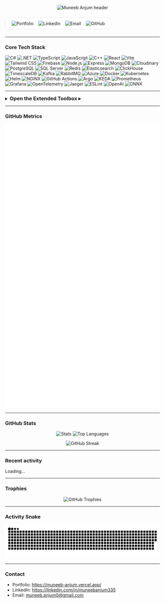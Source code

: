 <!-- README.md -->

<!-- ====== PASTEL HEADER (static SVG) ====== -->
<p align="center">
  <img
    src="https://capsule-render.vercel.app/api?type=soft&height=150&color=F3F4F6&text=Muneeb%20Anjum&fontSize=52&fontColor=374151&fontAlign=50&animation=fadeIn&desc=Distributed%20Web%20Systems%20Architect&descAlign=50&descAlignY=75&descSize=20"
    alt="Muneeb Anjum header"
  />
</p>

<!-- ====== NAVBAR with border, white theme ====== -->
<div align="center" style="margin:10px 0; padding:10px 14px; border:1px solid #e5e7eb; border-radius:12px; display:inline-block; background:#ffffff;">
  <a href="https://muneeb-anjum.vercel.app/" style="text-decoration:none; margin:0 6px;">
    <img alt="Portfolio"
         src="https://img.shields.io/badge/Portfolio-ffffff?style=for-the-badge&logo=vercel&logoColor=000000&labelColor=ffffff&color=ffffff">
  </a>
  <a href="https://linkedin.com/in/muneebanjum335" style="text-decoration:none; margin:0 6px;">
    <img alt="LinkedIn"
         src="https://img.shields.io/badge/LinkedIn-ffffff?style=for-the-badge&logo=linkedin&logoColor=0A66C2&labelColor=ffffff&color=ffffff">
  </a>
  <a href="mailto:muneeb.anjum0@gmail.com" style="text-decoration:none; margin:0 6px;">
    <img alt="Email"
         src="https://img.shields.io/badge/Email-ffffff?style=for-the-badge&logo=gmail&logoColor=EA4335&labelColor=ffffff&color=ffffff">
  </a>
  <a href="https://github.com/muneeb-anjum0" style="text-decoration:none; margin:0 6px;">
    <img alt="GitHub"
         src="https://img.shields.io/badge/GitHub-ffffff?style=for-the-badge&logo=github&logoColor=000000&labelColor=ffffff&color=ffffff">
  </a>
</div>

---

<h3>Core Tech Stack</h3>

<p align="left">
  <!-- Languages -->
  <img title="C#" alt="C#" width="48" src="https://cdn.jsdelivr.net/gh/devicons/devicon/icons/csharp/csharp-original.svg"/>
  <img title=".NET" alt=".NET" width="48" src="https://cdn.jsdelivr.net/gh/devicons/devicon/icons/dotnetcore/dotnetcore-original.svg"/>
  <img title="TypeScript" alt="TypeScript" width="48" src="https://cdn.jsdelivr.net/gh/devicons/devicon/icons/typescript/typescript-original.svg"/>
  <img title="JavaScript" alt="JavaScript" width="48" src="https://cdn.jsdelivr.net/gh/devicons/devicon/icons/javascript/javascript-original.svg"/>
  <img title="C++" alt="C++" width="48" src="https://cdn.jsdelivr.net/gh/devicons/devicon/icons/cplusplus/cplusplus-original.svg"/>

  <!-- Frontend -->
  <img title="React" alt="React" width="48" src="https://cdn.jsdelivr.net/gh/devicons/devicon/icons/react/react-original.svg"/>
  <img title="Vite" alt="Vite" width="48" src="https://cdn.jsdelivr.net/gh/devicons/devicon/icons/vitejs/vitejs-original.svg"/>
  <img title="Tailwind CSS" alt="Tailwind CSS" width="48" src="https://cdn.jsdelivr.net/gh/devicons/devicon/icons/tailwindcss/tailwindcss-plain.svg"/>
  <img title="Firebase" alt="Firebase" width="48" src="https://cdn.jsdelivr.net/gh/devicons/devicon/icons/firebase/firebase-plain.svg"/>

  <!-- Node.js backend -->
  <img title="Node.js" alt="Node.js" width="48" src="https://cdn.jsdelivr.net/gh/devicons/devicon/icons/nodejs/nodejs-original.svg"/>
  <img title="Express" alt="Express" width="48" src="https://cdn.jsdelivr.net/gh/devicons/devicon/icons/express/express-original.svg"/>
  <img title="MongoDB" alt="MongoDB" width="48" src="https://cdn.jsdelivr.net/gh/devicons/devicon/icons/mongodb/mongodb-original.svg"/>
  <img title="Cloudinary" alt="Cloudinary" width="48" src="https://cdn.simpleicons.org/cloudinary"/>

  <!-- Databases -->
  <img title="PostgreSQL" alt="PostgreSQL" width="48" src="https://cdn.jsdelivr.net/gh/devicons/devicon/icons/postgresql/postgresql-original.svg"/>
  <img title="SQL Server" alt="SQL Server" width="48" src="https://cdn.jsdelivr.net/gh/devicons/devicon/icons/microsoftsqlserver/microsoftsqlserver-plain.svg"/>
  <img title="Redis" alt="Redis" width="48" src="https://cdn.jsdelivr.net/gh/devicons/devicon/icons/redis/redis-original.svg"/>
  <img title="Elasticsearch" alt="Elasticsearch" width="48" src="https://cdn.jsdelivr.net/gh/devicons/devicon/icons/elasticsearch/elasticsearch-original.svg"/>
  <img title="ClickHouse" alt="ClickHouse" width="48" src="https://cdn.simpleicons.org/clickhouse"/>
  <img title="TimescaleDB" alt="TimescaleDB" width="48" src="https://cdn.simpleicons.org/timescaledb"/>

  <!-- Messaging -->
  <img title="Kafka" alt="Kafka" width="48" src="https://cdn.jsdelivr.net/gh/devicons/devicon/icons/apachekafka/apachekafka-original.svg"/>
  <img title="RabbitMQ" alt="RabbitMQ" width="48" src="https://cdn.jsdelivr.net/gh/devicons/devicon/icons/rabbitmq/rabbitmq-original.svg"/>

  <!-- Cloud and Infra -->
  <img title="Azure" alt="Azure" width="48" src="https://cdn.jsdelivr.net/gh/devicons/devicon/icons/azure/azure-original.svg"/>
  <img title="Docker" alt="Docker" width="48" src="https://cdn.jsdelivr.net/gh/devicons/devicon/icons/docker/docker-original.svg"/>
  <img title="Kubernetes" alt="Kubernetes" width="48" src="https://cdn.jsdelivr.net/gh/devicons/devicon/icons/kubernetes/kubernetes-plain.svg"/>
  <img title="Helm" alt="Helm" width="48" src="https://cdn.jsdelivr.net/gh/devicons/devicon/icons/helm/helm-original.svg"/>
  <img title="NGINX" alt="NGINX" width="48" src="https://cdn.jsdelivr.net/gh/devicons/devicon/icons/nginx/nginx-original.svg"/>
  <img title="GitHub Actions" alt="GitHub Actions" width="48" src="https://cdn.jsdelivr.net/gh/devicons/devicon/icons/githubactions/githubactions-plain.svg"/>
  <img title="Argo" alt="Argo" width="48" src="https://cdn.simpleicons.org/argo"/>
  <img title="KEDA" alt="KEDA" width="48" src="https://cdn.simpleicons.org/keda"/>

  <!-- Observability -->
  <img title="Prometheus" alt="Prometheus" width="48" src="https://cdn.jsdelivr.net/gh/devicons/devicon/icons/prometheus/prometheus-original.svg"/>
  <img title="Grafana" alt="Grafana" width="48" src="https://cdn.jsdelivr.net/gh/devicons/devicon/icons/grafana/grafana-original.svg"/>
  <img title="OpenTelemetry" alt="OpenTelemetry" width="48" src="https://cdn.simpleicons.org/opentelemetry"/>
  <img title="Jaeger" alt="Jaeger" width="48" src="https://cdn.simpleicons.org/jaeger"/>

  <!-- Linting -->
  <img title="ESLint" alt="ESLint" width="48" src="https://cdn.jsdelivr.net/gh/devicons/devicon/icons/eslint/eslint-original.svg"/>

  <!-- AI -->
  <img title="OpenAI" alt="OpenAI" width="48" src="https://cdn.simpleicons.org/openai"/>
  <img title="ONNX" alt="ONNX" width="48" src="https://cdn.simpleicons.org/onnx"/>
</p>

---

<!-- ====== EXTENDED SKILLS ====== -->
<details>
<summary>
  <h3 style="display:inline;">Open the Extended Toolbox ▸</h3>
</summary>

<br/>

<table>
  <tr>
    <td valign="top" width="50%">

**Frontend and UX**
- React, TSX, hooks, Router  
- Zustand, React Query  
- Tailwind, PostCSS, Autoprefixer  
- CSS Modules, tailwind-merge, clsx  
- PWA, IndexedDB caching  
- TinyMCE, Framer Motion, Lenis

**Node and APIs**
- Express, Helmet, CORS, rate limits  
- JWT, cookie parser, bcryptjs  
- Zod validation, Morgan, dotenv  
- REST design, versioning, ETags, conditional requests

    </td>
    <td valign="top" width="50%">

**.NET and Services**
- .NET 8, Minimal APIs, Clean architecture  
- CQRS, vertical slices, MediatR patterns  
- Kestrel tuning, HTTP/2, HTTP/3, WebSockets, reverse proxies  
- gRPC, SignalR, YARP

**Data and Messaging**
- EF Core compiled models, Dapper hot paths  
- Redis caching and Streams  
- Outbox, idempotency keys, partitioning, read replicas  
- Kafka, RabbitMQ, Azure Service Bus, MassTransit or NServiceBus

    </td>
  </tr>
  <tr>
    <td valign="top" width="50%">

**Security**
- OAuth2, OIDC, IdentityServer  
- JWT, PASETO, mTLS  
- CSP, HSTS, Data Protection  
- WAF integration, rate limiting

**Observability**
- OpenTelemetry via OTLP  
- Prometheus, Grafana, Jaeger or Tempo  
- Serilog, Seq, ELK  
- Health checks, liveness, readiness

    </td>
    <td valign="top" width="50%">

**Cloud and DevOps**
- Azure: AKS, App Service, Functions, Container Apps  
- Key Vault, Managed Identity, Front Door  
- Docker, Compose, Kubernetes, Helm, KEDA  
- Argo CD or Flux, blue green and canary, GitHub Actions

**Other**
- Elasticsearch or OpenSearch clients  
- ML.NET, ONNX, OpenAI SDK, vector search  
- GDPR tooling, audit trails, PII tokenization  
- Testcontainers, WireMock.Net, AutoFixture, Bogus

    </td>
  </tr>
</table>

</details>

---

### GitHub Metrics
<p align="center">
  <img src="./metrics.svg" alt="GitHub Metrics">
</p>

---

### GitHub Stats
<p align="center">
  <img height="170" src="https://github-readme-stats.vercel.app/api?username=muneeb-anjum0&show_icons=true&include_all_commits=true&count_private=true&theme=default" alt="Stats">
  <img height="170" src="https://github-readme-stats.vercel.app/api/top-langs/?username=muneeb-anjum0&layout=compact&langs_count=12&theme=default" alt="Top Languages">
</p>
<p align="center">
  <img height="170" src="https://streak-stats.demolab.com?user=muneeb-anjum0&theme=default" alt="GitHub Streak">
</p>

---

### Recent activity
<!--RECENT_ACTIVITY:start-->
Loading...
<!--RECENT_ACTIVITY:end-->

---

### Trophies
<p align="center">
  <img src="https://github-profile-trophy.vercel.app/?username=muneeb-anjum0&theme=flat&no-frame=true&row=1&column=7" alt="GitHub Trophies">
</p>

---

### Activity Snake
<p align="center">
  <img src="https://raw.githubusercontent.com/muneeb-anjum0/muneeb-anjum0/output/snake.svg" alt="snake animation">
</p>

---

### Contact
- Portfolio: https://muneeb-anjum.vercel.app/  
- LinkedIn: https://linkedin.com/in/muneebanjum335  
- Email: muneeb.anjum0@gmail.com
